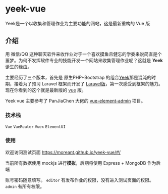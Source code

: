 # yeek-vue
Yeek是一个以收集和管理作业为主要功能的网站，这是最新重构的 Vue 版


## 介绍
用 微信/QQ 这种聊天软件来收作业对于一个喜欢摸鱼且健忘的学委来说简直是个噩梦。为何不发挥软件专业的技能开发一个网站来收集管理作业呢？这就是 **Yeek** 诞生的缘由。


主要经历了三个版本，首先是 原生PHP+Bootstrap 的组合[Yeek](https://github.com/moreant/Yeek)那是混沌的时期，接着为了预习 Laravel 框架而开发了 [Laravel版](https://github.com/moreant/Yeek-Laravel)，第一次感受到框架的魅力。现在你看到的这个就是最新版的 [vue](https://moreant.github.io/yeek-vue/) 版。


Yeek vue 主要参考了 PanJiaChen 大佬的 [vue-element-admin](https://github.com/PanJiaChen/vue-element-admin) 项目。


### 技术栈
`Vue` `VueRouter` `Vuex` `ElementUI`


### 使用
欢迎访问测试页面
https://moreant.github.io/yeek-vue/#/

当前所有数据使用 mockjs 进行**模拟**，后期将使用 Express + MongoDB 作为后端


账号密码随意填写。
`editor` 有发布作业的权限，没有进入测试页面的权限。
`admin` 有所有权限。
